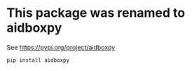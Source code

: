 # This package was renamed to aidboxpy
See https://pypi.org/project/aidboxpy

```
pip install aidboxpy
```
